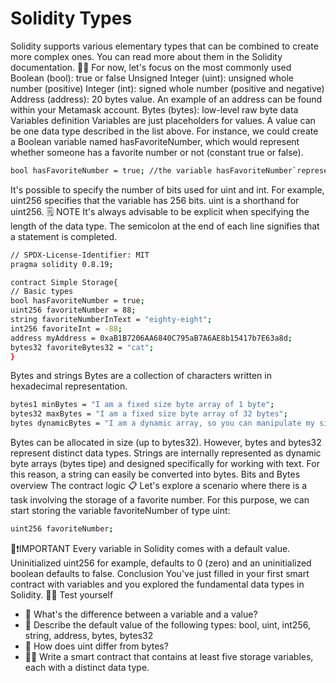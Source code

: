 # Solidity Types

Solidity supports various elementary types that can be combined to create more complex ones. You can read more about them in the Solidity documentation.
🕵️‍♂️ For now, let's focus on the most commonly used
Boolean (bool): true or false
Unsigned Integer (uint): unsigned whole number (positive)
Integer (int): signed whole number (positive and negative)
Address (address): 20 bytes value. An example of an address can be found within your Metamask account.
Bytes (bytes): low-level raw byte data
Variables definition
Variables are just placeholders for values. A value can be one data type described in the list above. For instance, we could create a Boolean variable named hasFavoriteNumber, which would represent whether someone has a favorite number or not (constant true or false).

```bash
bool hasFavoriteNumber = true; //the variable hasFavoriteNumber`represents the value`true`
```

It's possible to specify the number of bits used for uint and int. For example, uint256 specifies that the variable has 256 bits. uint is a shorthand for uint256.
🗒️ NOTE
It's always advisable to be explicit when specifying the length of the data type.
The semicolon at the end of each line signifies that a statement is completed.

```bash
// SPDX-License-Identifier: MIT
pragma solidity 0.8.19;

contract Simple Storage{
// Basic types
bool hasFavoriteNumber = true;
uint256 favoriteNumber = 88;
string favoriteNumberInText = "eighty-eight";
int256 favoriteInt = -88;
address myAddress = 0xaB1B7206AA6840C795aB7A6AE8b15417b7E63a8d;
bytes32 favoriteBytes32 = "cat";
}
```

Bytes and strings
Bytes are a collection of characters written in hexadecimal representation.

```bash
bytes1 minBytes = "I am a fixed size byte array of 1 byte";
bytes32 maxBytes = "I am a fixed size byte array of 32 bytes";
bytes dynamicBytes = "I am a dynamic array, so you can manipulate my size";
```

Bytes can be allocated in size (up to bytes32). However, bytes and bytes32 represent distinct data types.
Strings are internally represented as dynamic byte arrays (bytes tipe) and designed specifically for working with text. For this reason, a string can easily be converted into bytes.
Bits and Bytes overview
The contract logic
📋 Let's explore a scenario where there is a task involving the storage of a favorite number. For this purpose, we can start storing the variable favoriteNumber of type uint:

```bash
uint256 favoriteNumber;
```

👀❗IMPORTANT
Every variable in Solidity comes with a default value. Uninitialized uint256 for example, defaults to 0 (zero) and an uninitialized boolean defaults to false.
Conclusion
You've just filled in your first smart contract with variables and you explored the fundamental data types in Solidity.
🧑‍💻 Test yourself

- 📕 What's the difference between a variable and a value?
- 📕 Describe the default value of the following types: bool, uint, int256, string, address, bytes, bytes32
- 📕 How does uint differ from bytes?
- 🧑‍💻 Write a smart contract that contains at least five storage variables, each with a distinct data type.
